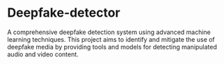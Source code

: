 # Deepfake-detector
A comprehensive deepfake detection system using advanced machine learning techniques. This project aims to identify and mitigate the use of deepfake media by providing tools and models for detecting manipulated audio and video content.
